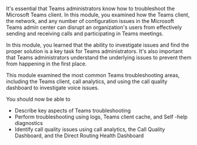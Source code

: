 It's essential that Teams administrators know how to troubleshoot the Microsoft Teams client. In this module, you examined how the Teams client, the network, and any number of configuration issues in the Microsoft Teams admin center can disrupt an organization's users from effectively sending and receiving calls and participating in Teams meetings. 

In this module, you learned that the ability to investigate issues and find the proper solution is a key task for Teams administrators. It's also important that Teams administrators understand the underlying issues to prevent them from happening in the first place.

This module examined the most common Teams troubleshooting areas, including the Teams client, call analytics, and using the call quality dashboard to investigate voice issues. 

You should now be able to 

* Describe key aspects of Teams troubleshooting
* Perform troubleshooting using logs, Teams client cache, and Self -help diagnostics
* Identify call quality issues using call analytics, the Call Quality Dashboard, and the Direct Routing Health Dashboard

 
